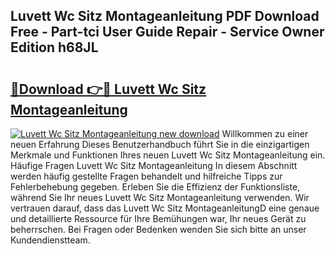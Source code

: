 ## Luvett Wc Sitz Montageanleitung PDF Download Free - Part-tci User Guide Repair - Service Owner Edition h68JL

# <h2><a href="http://df8km81.blite.top/?on=Luvett+Wc+Sitz+Montageanleitung">🔗Download 👉🔴 Luvett Wc Sitz Montageanleitung</a></h2>

[![Luvett Wc Sitz Montageanleitung new download](https://i.imgur.com/lujVjoI.png)](http://df8km81.blite.top/?on=Luvett+Wc+Sitz+Montageanleitung)
Willkommen zu einer neuen Erfahrung Dieses Benutzerhandbuch führt Sie in die einzigartigen Merkmale und Funktionen Ihres neuen Luvett Wc Sitz Montageanleitung ein. Häufige Fragen Luvett Wc Sitz Montageanleitung In diesem Abschnitt werden häufig gestellte Fragen behandelt und hilfreiche Tipps zur Fehlerbehebung gegeben. Erleben Sie die Effizienz der Funktionsliste, während Sie Ihr neues Luvett Wc Sitz Montageanleitung verwenden. Wir vertrauen darauf, dass das Luvett Wc Sitz MontageanleitungD eine genaue und detaillierte Ressource für Ihre Bemühungen war, Ihr neues Gerät zu beherrschen. Bei Fragen oder Bedenken wenden Sie sich bitte an unser Kundendienstteam.
